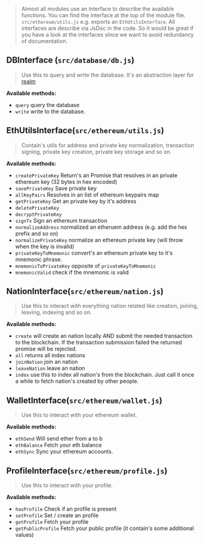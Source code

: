 > Almost all modules use an interface to describe the available functions. You can find the interface at the top of the module file. `src/ethereum/utils.js` e.g. exports an `EthUtilsInterface`.
> All interfaces are describe via JsDoc in the code. So it would be great if you have a look at the interfaces since we want to avoid redundancy of documentation.

## DBInterface (`src/database/db.js`)
> Use this to query and write the database.
> It's an abstraction layer for [realm](realm.io/docs/javascript/latest/)

**Available methods:**

- `query` query the database
- `write` write to the database.

## EthUtilsInterface(`src/ethereum/utils.js`)
> Contain's utils for address and private key normalization, transaction signing, private key creation, private key storage and so on.

**Available methods:**

- `createPrivateKey` Return's an Promise that resolves in an private ethereum key (32 bytes in hex encoded)
- `savePrivateKey` Save private key
- `allKeyPairs` Resolves in an list of ethereum keypairs map
- `getPrivateKey` Get an private key by it's address
- `deletePrivateKey`
- `decryptPrivateKey`
- `signTx` Sign an ethereum transaction
- `normalizeAddress` normalized an etheruem address (e.g. add the hex prefix and so on)
- `normalizePrivateKey` normalize an ethereum private key (will throw when the key is invalid)
- `privateKeyToMnemonic` convert's an ethereum private key to it's mnemonic phrase.
- `mnemonicToPrivateKey` opposite of `privateKeyToMnemonic`
- `mnemonicValid` check if the mnemonic is valid

## NationInterface(`src/ethereum/nation.js`)
> Use this to interact with everything nation related like creation, joining, leaving, indexing and so on.

**Available methods:**

- `create` will create an nation locally AND submit the needed transaction to the blockchain. If the transaction submission failed the returned promise will be rejected.
- `all` returns all index nations
- `joinNation` join an nation
- `leaveNation` leave an nation
- `index` use this to index all nation's from the blockchain. Just call it once a while to fetch nation's created by other people.

## WalletInterface(`src/ethereum/wallet.js`)
> Use this to interact with your ethereum wallet.

**Available methods:**

- `ethSend` Will send ether from a to b
- `ethBalance` Fetch your eth balance
- `ethSync` Sync your ethereum accounts.

## ProfileInterface(`src/ethereum/profile.js`)
> Use this to interact with your profile.

**Available methods:**

- `hasProfile` Check if an profile is present
- `setProfile` Set / create an profile
- `getProfile` Fetch your profile
- `getPublicProfile` Fetch your public profile (it contain's some additional values)